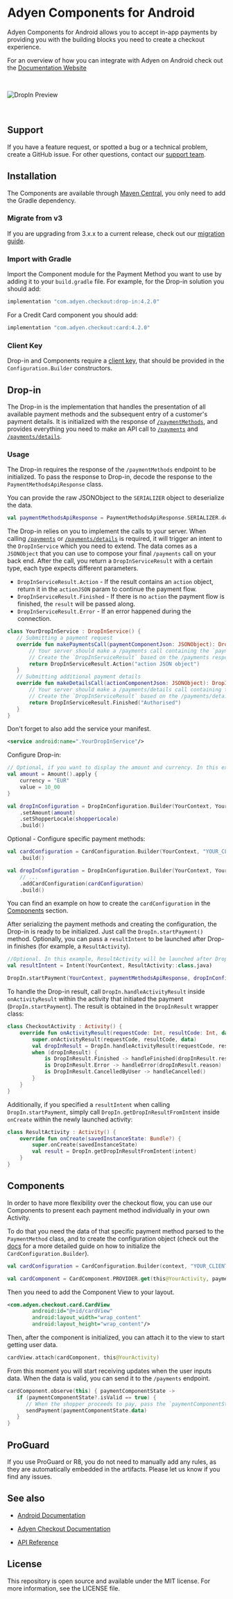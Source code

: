 # Adyen Components for Android

Adyen Components for Android allows you to accept in-app payments by providing you with the building blocks you need to create a checkout experience.

For an overview of how you can integrate with Adyen on Android check out the [Documentation Website][docs.android]

<br/>

![DropIn Preview](config/docs/dropin-android.jpg)

<br/>

## Support

If you have a feature request, or spotted a bug or a technical problem, create a GitHub issue. For other questions, contact our [support team][adyen.support].

## Installation

The Components are available through [Maven Central][dl], you only need to add the Gradle dependency.

### Migrate from v3

If you are upgrading from 3.x.x to a current release, check out our [migration guide][migration.guide].

### Import with Gradle

Import the Component module for the Payment Method you want to use by adding it to your `build.gradle` file.
For example, for the Drop-in solution you should add:
```groovy
implementation "com.adyen.checkout:drop-in:4.2.0"
```
For a Credit Card component you should add:
```groovy
implementation "com.adyen.checkout:card:4.2.0"
```

### Client Key

Drop-in and Components require a [client key][client.key], that should be provided in the `Configuration.Builder` constructors.

## Drop-in

The Drop-in is the implementation that handles the presentation of all available payment methods and the subsequent entry of a customer's payment details. It is initialized with the response of [`/paymentMethods`][apiExplorer.paymentMethods], and provides everything you need to make an API call to [`/payments`][apiExplorer.payments] and [`/payments/details`][apiExplorer.paymentsDetails].

### Usage

The Drop-in requires the response of the `/paymentMethods` endpoint to be initialized. To pass the response to Drop-in, decode the response to the `PaymentMethodsApiResponse` class.

You can provide the raw JSONObject to the `SERIALIZER` object to deserialize the data.
```kotlin
val paymentMethodsApiResponse = PaymentMethodsApiResponse.SERIALIZER.deserialize(jsonObject)
```

The Drop-in relies on you to implement the calls to your server.
When calling [`/payments`][apiExplorer.payments] or [`/payments/details`][apiExplorer.paymentsDetails] is required, it will trigger an intent to the `DropInService` which you need to extend.
The data comes as a `JSONObject` that you can use to compose your final `/payments` call on your back end.
After the call, you return a `DropInServiceResult` with a certain type, each type expects different parameters.
- `DropInServiceResult.Action` - If the result contains an `action` object, return it in the `actionJSON` param to continue the payment flow.
- `DropInServiceResult.Finished` - If there is no `action` the payment flow is finished, the `result` will be passed along.
- `DropInServiceResult.Error` - If an error happened during the connection.
 
```kotlin
class YourDropInService : DropInService() {
   // Submitting a payment request
   override fun makePaymentsCall(paymentComponentJson: JSONObject): DropInServiceResult {
       // Your server should make a /payments call containing the `paymentComponentJson`
       // Create the `DropInServiceResult` based on the /payments response
       return DropInServiceResult.Action("action JSON object")
   }
   // Submitting additional payment details
   override fun makeDetailsCall(actionComponentJson: JSONObject): DropInServiceResult {
       // Your server should make a /payments/details call containing the `actionComponentJson`
       // Create the `DropInServiceResult` based on the /payments/details response
       return DropInServiceResult.Finished("Authorised")
   }
}
```

Don't forget to also add the service your manifest.
```xml
<service android:name=".YourDropInService"/>
```

Configure Drop-in:

```kotlin
// Optional, if you want to display the amount and currency. In this example, the Pay button will display 10 EUR.
val amount = Amount().apply {
    currency = "EUR"
    value = 10_00
}

val dropInConfiguration = DropInConfiguration.Builder(YourContext, YourDropInService::class.java, "YOUR_CLIENT_KEY")
    .setAmount(amount)
    .setShopperLocale(shopperLocale)
    .build()
```

Optional - Configure specific payment methods:

```kotlin
val cardConfiguration = CardConfiguration.Builder(YourContext, "YOUR_CLIENT_KEY")
    .build()

val dropInConfiguration = DropInConfiguration.Builder(YourContext, YourDropInService::class.java, "YOUR_CLIENT_KEY")
    // ...
    .addCardConfiguration(cardConfiguration)
    .build()
```

You can find an example on how to create the `cardConfiguration` in the [Components](#components) section.

After serializing the payment methods and creating the configuration, the Drop-in is ready to be initialized. Just call the `DropIn.startPayment()` method. Optionally, you can pass a `resultIntent` to be launched after Drop-in finishes (for example, a `ResultActivity`).

```kotlin
//Optional. In this example, ResultActivity will be launched after Drop-in finishes
val resultIntent = Intent(YourContext, ResultActivity::class.java)

DropIn.startPayment(YourContext, paymentMethodsApiResponse, dropInConfiguration, resultIntent)
```

To handle the Drop-in result, call `DropIn.handleActivityResult` inside `onActivityResult` within the activity that initiated the payment (`DropIn.startPayment`). The result is obtained in the `DropInResult` wrapper class:

```kotlin
class CheckoutActivity : Activity() {
    override fun onActivityResult(requestCode: Int, resultCode: Int, data: Intent?) {
        super.onActivityResult(requestCode, resultCode, data)
        val dropInResult = DropIn.handleActivityResult(requestCode, resultCode, data) ?: return
        when (dropInResult) {
            is DropInResult.Finished -> handleFinished(dropInResult.result) // will not be called if a resultIntent was passed to DropIn.startPayment
            is DropInResult.Error -> handleError(dropInResult.reason)
            is DropInResult.CancelledByUser -> handleCancelled()
        }
    }
}
```

Additionally, if you specified a `resultIntent` when calling `DropIn.startPayment`, simply call `DropIn.getDropInResultFromIntent` inside  `onCreate` within the newly launched activity:

```kotlin
class ResultActivity : Activity() {
    override fun onCreate(savedInstanceState: Bundle?) {
        super.onCreate(savedInstanceState)
        val result = DropIn.getDropInResultFromIntent(intent)
    }
}
```

## Components

In order to have more flexibility over the checkout flow, you can use our Components to present each payment method individually in your own Activity.

To do that you need the data of that specific payment method parsed to the `PaymentMethod` class, and to create the configuration object (check out the [docs][docs.cardConfiguration] for a more detailed guide on how to initialize the `CardConfiguration.Builder`).

```kotlin
val cardConfiguration = CardConfiguration.Builder(context, "YOUR_CLIENT_KEY") .build()

val cardComponent = CardComponent.PROVIDER.get(this@YourActivity, paymentMethod, cardConfiguration)
```

Then you need to add the Component View to your layout.
```xml
<com.adyen.checkout.card.CardView 
        android:id="@+id/cardView"
        android:layout_width="wrap_content" 
        android:layout_height="wrap_content"/>
```

Then, after the component is initialized, you can attach it to the view to start getting user data.
```kotlin
cardView.attach(cardComponent, this@YourActivity)
```

From this moment you will start receiving updates when the user inputs data. When the data is valid, you can send it to the `/payments` endpoint.
```kotlin
cardComponent.observe(this) { paymentComponentState ->
   if (paymentComponentState?.isValid == true) {
      // When the shopper proceeds to pay, pass the `paymentComponentState.data` to your server to send a /payments request
      sendPayment(paymentComponentState.data)
   }
}
```

## ProGuard

If you use ProGuard or R8, you do not need to manually add any rules, as they are automatically embedded in the artifacts.
Please let us know if you find any issues.

## See also

* [Android Documentation][docs.android]

* [Adyen Checkout Documentation][docs.checkout]

* [API Reference](https://docs.adyen.com/online-payments/api-only/)

## License

This repository is open source and available under the MIT license. For more information, see the LICENSE file.

[docs.checkout]: https://docs.adyen.com/online-payments/
[docs.android]: https://docs.adyen.com/online-payments/android/
[dl]: https://repo1.maven.org/maven2/com/adyen/checkout/
[apiExplorer.paymentMethods]: https://docs.adyen.com/api-explorer/#/CheckoutService/v67/post/paymentMethods
[apiExplorer.payments]: https://docs.adyen.com/api-explorer/#/CheckoutService/v67/post/payments
[apiExplorer.paymentsDetails]: https://docs.adyen.com/api-explorer/#/CheckoutService/v67/post/payments/details
[adyen.support]: https://support.adyen.com/hc/en-us/requests/new?ticket_form_id=360000705420
[docs.cardConfiguration]: https://docs.adyen.com/online-payments/android/components#step-1-set-up-components
[client.key]: https://docs.adyen.com/online-payments/android/drop-in#client-key
[migration.guide]: https://docs.adyen.com/online-payments/android/migrate-to-android-4-0-0
